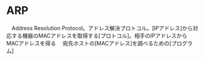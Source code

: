 # ARP
　Address Resolution Protocol。アドレス解決プロトコル。[IPアドレス]から対応する機器のMACアドレスを取得する[プロトコル]。相手のIPアドレスからMACアドレスを得る
　宛先ホストの[MACアドレス]を調べるための[プログラム]
